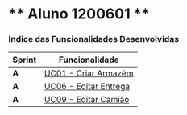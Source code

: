 ** Aluno 1200601 **
===============================

### Índice das Funcionalidades Desenvolvidas ###

| Sprint | Funcionalidade                                                                 |
| ------ | ------------------------------------------------------------------------------ |
| **A**  |  [UC01 - Criar Armazém](GestArm_API_Wiki/UseCases/UC1/)              |
| **A**  |  [UC06 - Editar Entrega](GestArm_API_Wiki/UseCases/UC6/)             |
| **A**  |  [UC09 - Editar Camião](GestLog_API_Wiki/UseCases/UC9/)              |

